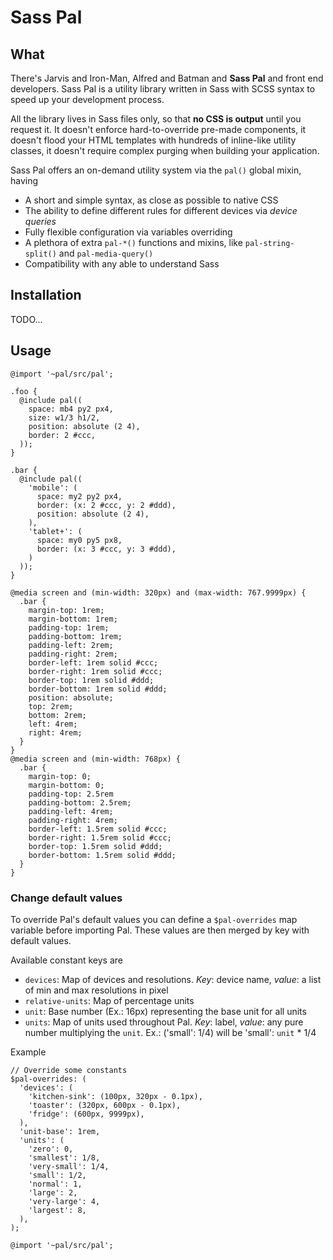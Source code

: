 # Sass Pal

## What

There's Jarvis and Iron-Man, Alfred and Batman and **Sass Pal** and front end developers. Sass Pal is a utility library written in Sass with SCSS syntax to speed up your development process.

All the library lives in Sass files only, so that **no CSS is output** until you request it. It doesn't enforce hard-to-override pre-made components, it doesn't flood your HTML templates with hundreds of inline-like utility classes, it doesn't require complex purging when building your application.

Sass Pal offers an on-demand utility system via the `pal()` global mixin, having

- A short and simple syntax, as close as possible to native CSS
- The ability to define different rules for different devices via *device queries*
- Fully flexible configuration via variables overriding
- A plethora of extra `pal-*()` functions and mixins, like `pal-string-split()` and `pal-media-query()`
- Compatibility with any able to understand Sass

## Installation

TODO...

## Usage

```
@import '~pal/src/pal';

.foo {
  @include pal((
    space: mb4 py2 px4,
    size: w1/3 h1/2,
    position: absolute (2 4),
    border: 2 #ccc,
  ));
}

.bar {
  @include pal((
    'mobile': (
      space: my2 py2 px4,
      border: (x: 2 #ccc, y: 2 #ddd),
      position: absolute (2 4),
    ),
    'tablet+': (
      space: my0 py5 px8,
      border: (x: 3 #ccc, y: 3 #ddd),
    )
  ));
}
```
```
@media screen and (min-width: 320px) and (max-width: 767.9999px) {
  .bar {
    margin-top: 1rem;
    margin-bottom: 1rem;
    padding-top: 1rem;
    padding-bottom: 1rem;
    padding-left: 2rem;
    padding-right: 2rem;
    border-left: 1rem solid #ccc;
    border-right: 1rem solid #ccc;
    border-top: 1rem solid #ddd;
    border-bottom: 1rem solid #ddd;
    position: absolute;
    top: 2rem;
    bottom: 2rem;
    left: 4rem;
    right: 4rem;
  }
}
@media screen and (min-width: 768px) {
  .bar {
    margin-top: 0;
    margin-bottom: 0;
    padding-top: 2.5rem
    padding-bottom: 2.5rem;
    padding-left: 4rem;
    padding-right: 4rem;
    border-left: 1.5rem solid #ccc;
    border-right: 1.5rem solid #ccc;
    border-top: 1.5rem solid #ddd;
    border-bottom: 1.5rem solid #ddd;
  }
}
```

### Change default values

To override Pal's default values you can define a `$pal-overrides` map variable before importing Pal. These values are then merged by key with default values.

Available constant keys are

- `devices`: Map of devices and resolutions. *Key*: device name, *value*: a list of min and max resolutions in pixel
- `relative-units`: Map of percentage units
- `unit`: Base number (Ex.: 16px) representing the base unit for all units
- `units`: Map of units used throughout Pal. *Key*: label, *value*: any pure number multiplying the `unit`. Ex.: ('small': 1/4) will be 'small': `unit` * 1/4

Example

```
// Override some constants
$pal-overrides: (
  'devices': (
    'kitchen-sink': (100px, 320px - 0.1px),
    'toaster': (320px, 600px - 0.1px),
    'fridge': (600px, 9999px),
  ),
  'unit-base': 1rem,
  'units': (
    'zero': 0,
    'smallest': 1/8,
    'very-small': 1/4,
    'small': 1/2,
    'normal': 1,
    'large': 2,
    'very-large': 4,
    'largest': 8,
  ),
);

@import '~pal/src/pal';
```
